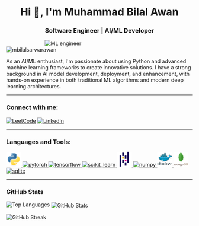 <h1 align="center">Hi 👋, I'm Muhammad Bilal Awan</h1>
<h3 align="center">Software Engineer | AI/ML Developer</h3>

<img align="right" alt="ML engineer" width="400" src="https://github.com/mbilalsarwarawan/mbilalsarwarawan/assets/78616884/325eeaf5-f128-4d38-bdd5-b5bcbce530ba">
<p align="left"> <img src="https://komarev.com/ghpvc/?username=mbilalsarwarawan&label=Profile%20views&color=0e75b6&style=flat" alt="mbilalsarwarawan" /> </p>

As an AI/ML enthusiast, I'm passionate about using Python and advanced machine learning frameworks to create innovative solutions. I have a strong background in AI model development, deployment, and enhancement, with hands-on experience in both traditional ML algorithms and modern deep learning architectures.

---

<h3 align="left">Connect with me:</h3>
<p align="left">
<a href="https://www.leetcode.com/mbilalsarwarawan/" target="blank"><img align="center" src="https://raw.githubusercontent.com/rahuldkjain/github-profile-readme-generator/master/src/images/icons/Social/leet-code.svg" alt="LeetCode" height="30" width="40" /></a>
<a href="https://www.linkedin.com/in/muhammad-awan-bilal/" target="blank"><img align="center" src="https://raw.githubusercontent.com/rahuldkjain/github-profile-readme-generator/master/src/images/icons/Social/linked-in-alt.svg" alt="LinkedIn" height="30" width="40" /></a>
</p>

---

<h3 align="left">Languages and Tools:</h3>
<p align="left">
  <a href="https://www.python.org" target="_blank" rel="noreferrer"> <img src="https://raw.githubusercontent.com/devicons/devicon/master/icons/python/python-original.svg" alt="python" width="40" height="40"/> </a>
  <a href="https://pytorch.org/" target="_blank" rel="noreferrer"> <img src="https://www.vectorlogo.zone/logos/pytorch/pytorch-icon.svg" alt="pytorch" width="40" height="40"/> </a>
  <a href="https://www.tensorflow.org" target="_blank" rel="noreferrer"> <img src="https://www.vectorlogo.zone/logos/tensorflow/tensorflow-icon.svg" alt="tensorflow" width="40" height="40"/> </a>
  <a href="https://scikit-learn.org/" target="_blank" rel="noreferrer"> <img src="https://upload.wikimedia.org/wikipedia/commons/0/05/Scikit_learn_logo_small.svg" alt="scikit_learn" width="40" height="40"/> </a>
  <a href="https://pandas.pydata.org/" target="_blank" rel="noreferrer"> <img src="https://raw.githubusercontent.com/devicons/devicon/2ae2a900d2f041da66e950e4d48052658d850630/icons/pandas/pandas-original.svg" alt="pandas" width="40" height="40"/> </a>
  <a href="https://numpy.org/" target="_blank" rel="noreferrer"> <img src="https://www.vectorlogo.zone/logos/numpy/numpy-icon.svg" alt="numpy" width="40" height="40"/> </a>
  <a href="https://www.docker.com/" target="_blank" rel="noreferrer"> <img src="https://raw.githubusercontent.com/devicons/devicon/master/icons/docker/docker-original-wordmark.svg" alt="docker" width="40" height="40"/> </a>
  <a href="https://www.mongodb.com/" target="_blank" rel="noreferrer"> <img src="https://raw.githubusercontent.com/devicons/devicon/master/icons/mongodb/mongodb-original-wordmark.svg" alt="mongodb" width="40" height="40"/> </a>
  <a href="https://www.sqlite.org/index.html" target="_blank" rel="noreferrer"> <img src="https://www.vectorlogo.zone/logos/sqlite/sqlite-icon.svg" alt="sqlite" width="40" height="40"/> </a>
</p>

---

<h3 align="left">GitHub Stats</h3>
<p><img align="left" src="https://github-readme-stats.vercel.app/api/top-langs?username=mbilalsarwarawan&show_icons=true&locale=en&layout=compact&langs_count=6&hide=html,css,javascript" alt="Top Languages" /></p>

<p>&nbsp;<img align="center" src="https://github-readme-stats.vercel.app/api?username=mbilalsarwarawan&show_icons=true&locale=en&count_private=true&hide=issues,contribs" alt="GitHub Stats" /></p>

<p><img align="center" src="https://github-readme-streak-stats.herokuapp.com/?user=mbilalsarwarawan&theme=default" alt="GitHub Streak" /></p>

